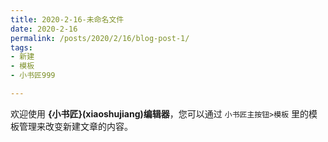 ```yaml
---
title: 2020-2-16-未命名文件 
date: 2020-2-16
permalink: /posts/2020/2/16/blog-post-1/ 
tags: 
- 新建
- 模板
- 小书匠999

---
```



欢迎使用 **{小书匠}(xiaoshujiang)编辑器**，您可以通过 `小书匠主按钮>模板` 里的模板管理来改变新建文章的内容。